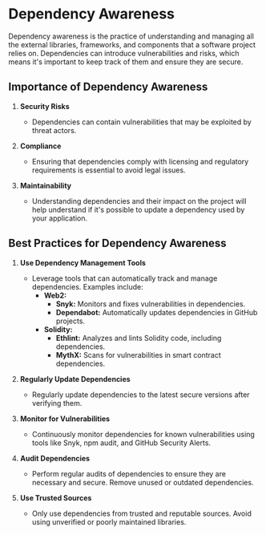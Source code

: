 # Dependency Awareness

Dependency awareness is the practice of understanding and managing all the external libraries, frameworks, and components that a software project relies on. Dependencies can introduce vulnerabilities and risks, which means it's important to keep track of them and ensure they are secure.

## Importance of Dependency Awareness

1. **Security Risks**
   - Dependencies can contain vulnerabilities that may be exploited by threat actors.

2. **Compliance**
   - Ensuring that dependencies comply with licensing and regulatory requirements is essential to avoid legal issues.

3. **Maintainability**
   - Understanding dependencies and their impact on the project will help understand if it's possible to update a dependency used by your application.

## Best Practices for Dependency Awareness

1. **Use Dependency Management Tools**
   - Leverage tools that can automatically track and manage dependencies. Examples include:
     - **Web2:**
       - **Snyk:** Monitors and fixes vulnerabilities in dependencies.
       - **Dependabot:** Automatically updates dependencies in GitHub projects.
     - **Solidity:**
       - **Ethlint:** Analyzes and lints Solidity code, including dependencies.
       - **MythX:** Scans for vulnerabilities in smart contract dependencies.

2. **Regularly Update Dependencies**
   - Regularly update dependencies to the latest secure versions after verifying them.

3. **Monitor for Vulnerabilities**
   - Continuously monitor dependencies for known vulnerabilities using tools like Snyk, npm audit, and GitHub Security Alerts.

4. **Audit Dependencies**
   - Perform regular audits of dependencies to ensure they are necessary and secure. Remove unused or outdated dependencies.

5. **Use Trusted Sources**
   - Only use dependencies from trusted and reputable sources. Avoid using unverified or poorly maintained libraries.

